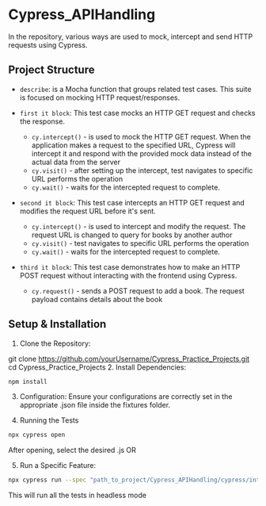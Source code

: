 # Cypress_APIHandling
In the repository, various ways are used to mock, intercept and send HTTP requests using Cypress.

## Project Structure
- `describe`: is a Mocha function that groups related test cases. This suite is focused on mocking HTTP request/responses.
- `first it block`: This test case mocks an HTTP GET request and checks the response.
    - `cy.intercept()` -  is used to mock the HTTP GET request. When the application makes a request to the specified URL, Cypress will intercept it and respond with the provided mock data instead of the actual data from the server
    - `cy.visit()` - after setting up the intercept, test navigates to specific URL performs the operation
    - `cy.wait()` - waits for the intercepted request to complete.

- `second it block`: This test case intercepts an HTTP GET request and modifies the request URL before it's sent.
    - `cy.intercept()` -  is used to intercept and modify the request. The request URL is changed to query for books by another author
    - `cy.visit()` - test navigates to specific URL performs the operation
    - `cy.wait()` - waits for the intercepted request to complete.

- `third it block`: This test case demonstrates how to make an HTTP POST request without interacting with the frontend using Cypress.
    - `cy.request()` - sends a POST request to add a book. The request payload contains details about the book


## Setup & Installation
1. Clone the Repository:

git clone https://github.com/yourUsername/Cypress_Practice_Projects.git
cd Cypress_Practice_Projects
2. Install Dependencies:
```bash
npm install
```
3. Configuration: Ensure your configurations are correctly set in the appropriate .json file inside the fixtures folder.

4. Running the Tests
```bash
npx cypress open
```
After opening, select the desired .js OR

5. Run a Specific Feature:
```bash
npx cypress run --spec "path_to_project/Cypress_APIHandling/cypress/integration/pageObject/HttpIntercept.js"
```
This will run all the tests in headless mode



